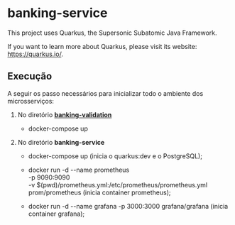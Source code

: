 # banking-service

This project uses Quarkus, the Supersonic Subatomic Java Framework.

If you want to learn more about Quarkus, please visit its website: <https://quarkus.io/>.

## Execução

A seguir os passo necessários para inicializar todo o ambiente dos microsserviços:

1. No diretório [**banking-validation**](https://github.com/joao0212/banking-validation.git)
    - docker-compose up  

2. No diretório **banking-service**
    - docker-compose up (inicia o quarkus:dev e o PostgreSQL);
    - docker run -d --name prometheus \
  -p 9090:9090 \
  -v $(pwd)/prometheus.yml:/etc/prometheus/prometheus.yml \
  prom/prometheus (inicia container prometheus);

    - docker run -d --name grafana -p 3000:3000 grafana/grafana (inicia container grafana);
